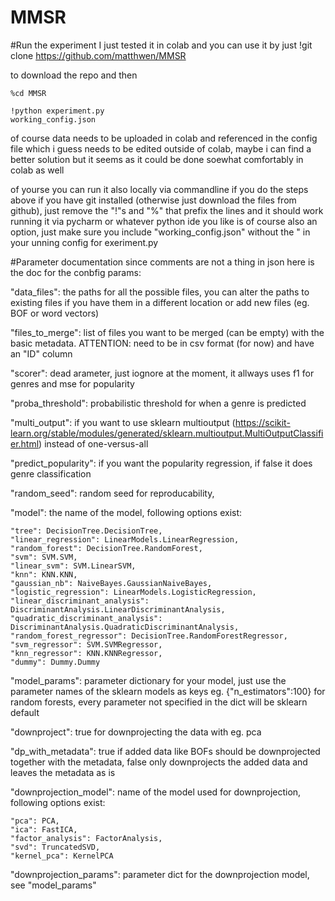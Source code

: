 # MMSR

#Run the experiment
I just tested it in colab and you can use it by just
!git clone https://github.com/matthwen/MMSR

to download the repo and then

    %cd MMSR

    !python experiment.py 
    working_config.json

of course data needs to be uploaded in colab and referenced in the config file which i guess needs to be edited outside of colab, maybe i can find a better solution but it seems as it could be done soewhat comfortably in colab as well

of yourse you can run it also locally via commandline if you do the steps above if you have git installed (otherwise just download the files from github), just remove the "!"s and "%" that prefix the lines and it should work
running it via pycharm or whatever python ide you like is of course also an option, just make sure you include "working_config.json" without the " in your unning config for exeriment.py

#Parameter documentation
since comments are not a thing in json here is the doc for the conbfig params:

"data_files": the paths for all the possible files, you can alter the paths to existing files if you have them in a different location or add new files (eg. BOF or word vectors)

"files_to_merge": list of files you want to be merged (can be empty) with the basic metadata. ATTENTION: need to be in csv format (for now) and have an "ID" column

"scorer": dead arameter, just iognore at the moment, it allways uses f1 for genres and mse for popularity

"proba_threshold": probabilistic threshold for when a genre is predicted

"multi_output": if you want to use sklearn multioutput (https://scikit-learn.org/stable/modules/generated/sklearn.multioutput.MultiOutputClassifier.html) instead of one-versus-all

"predict_popularity": if you want the popularity regression, if false it does genre classification

"random_seed": random seed for reproducability,

"model": the name of the model, following options exist:

    "tree": DecisionTree.DecisionTree,
    "linear_regression": LinearModels.LinearRegression,
    "random_forest": DecisionTree.RandomForest,
    "svm": SVM.SVM,
    "linear_svm": SVM.LinearSVM,
    "knn": KNN.KNN,
    "gaussian_nb": NaiveBayes.GaussianNaiveBayes,
    "logistic_regression": LinearModels.LogisticRegression,
    "linear_discriminant_analysis": DiscriminantAnalysis.LinearDiscriminantAnalysis,
    "quadratic_discriminant_analysis": DiscriminantAnalysis.QuadraticDiscriminantAnalysis,
    "random_forest_regressor": DecisionTree.RandomForestRegressor,
    "svm_regressor": SVM.SVMRegressor,
    "knn_regressor": KNN.KNNRegressor,
    "dummy": Dummy.Dummy

"model_params": parameter dictionary for your model, just use the parameter names of the sklearn models as keys eg. {"n_estimators":100} for random forests, every parameter not specified in the dict will be sklearn default

"downproject": true for downprojecting the data with eg. pca

"dp_with_metadata": true if added data like BOFs should be downprojected together with the metadata, false only downprojects the added data and leaves the metadata as is

"downprojection_model": name of the model used for downprojection, following options exist:

    "pca": PCA,
    "ica": FastICA,
    "factor_analysis": FactorAnalysis,
    "svd": TruncatedSVD,
    "kernel_pca": KernelPCA

"downprojection_params": parameter dict for the downprojection model, see "model_params"




